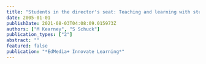 ```yaml
---
title: "Students in the director's seat: Teaching and learning with student-generated video"
date: 2005-01-01
publishDate: 2021-08-03T04:08:09.015973Z
authors: ["M Kearney", "S Schuck"]
publication_types: ["2"]
abstract: ""
featured: false
publication: "*EdMedia+ Innovate Learning*"
---
```


